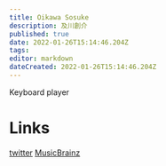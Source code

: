 ```yaml
---
title: Oikawa Sosuke
description: 及川創介
published: true
date: 2022-01-26T15:14:46.204Z
tags: 
editor: markdown
dateCreated: 2022-01-26T15:14:46.204Z
---
```


Keyboard player

# Links
[twitter](https://twitter.com/cmps_sosuke__)
[MusicBrainz](https://musicbrainz.org/artist/ed54cdd0-ce27-4607-933d-038c8a9ced32)